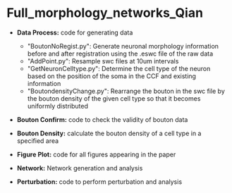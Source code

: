 # Full_morphology_networks_Qian
* **Data Process:**  code for generating data  
  - "BoutonNoRegist.py": Generate neuronal morphology information before and after registration using the .eswc file of the raw data  
  - "AddPoint.py": Resample swc files at 10um intervals
  - "GetNeuronCelltype.py": Determine the cell type of the neuron based on the position of the soma in the CCF and existing information
  - "BoutondensityChange.py": Rearrange the bouton in the swc file by the bouton density of the given cell type so that it becomes uniformly distributed
* **Bouton Confirm:** code to check the validity of bouton data
* **Bouton Density:** calculate the bouton density of a cell type in a specified area

* **Figure Plot:** code for all figures appearing in the paper
* **Network:** Network generation and analysis
* **Perturbation:** code to perform perturbation and analysis